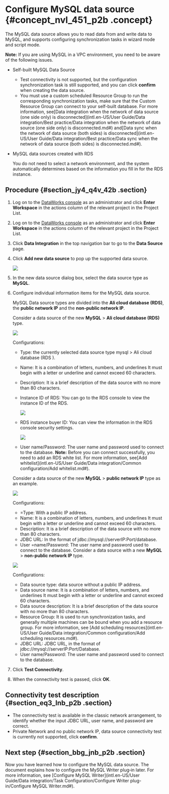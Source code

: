 # Configure MySQL data source {#concept_nvl_451_p2b .concept}

The MySQL data source allows you to read data from and write data to MySQL, and supports configuring synchronization tasks in wizard mode and script mode.

**Note:** If you are using MySQL in a VPC environment, you need to be aware of the following issues.

-   Self-built MySQL Data Source
    -   Test connectivity is not supported, but the configuration synchronization task is still supported, and you can click **confirm** when creating the data source.
    -   You must use a custom scheduled Resource Group to run the corresponding synchronization tasks, make sure that the Custom Resource Group can connect to your self-built database. For more information, see[Data integration when the network of data source \(one side only\) is disconnected](intl.en-US/User Guide/Data integration/Best practice/Data integration when the network of data source (one side only) is disconnected.md#) and[Data sync when the network of data source \(both sides\) is disconnected](intl.en-US/User Guide/Data integration/Best practice/Data sync when the network of data source (both sides) is disconnected.md#).
-   MySQL data sources created with RDS

    You do not need to select a network environment, and the system automatically determines based on the information you fill in for the RDS instance.


## Procedure {#section_jy4_q4v_42b .section}

1.  Log on to the [DataWorks console](https://workbench.data.aliyun.com/console) as an administrator and click **Enter Workspace** in the actions column of the relevant project in the Project List.
2.  Log on to the [DataWorks console](https://partners-intl.aliyun.com) as an administrator and click **Enter Workspace** in the actions column of the relevant project in the Project List.
3.  Click **Data Integration** in the top navigation bar to go to the **Data Source** page.
4.  Click **Add new data source** to pop up the supported data source.

    ![](http://static-aliyun-doc.oss-cn-hangzhou.aliyuncs.com/assets/img/16207/15476188987549_en-US.png)

5.  In the new data source dialog box, select the data source type as **MySQL**.
6.  Configure individual information items for the MySQL data source.

    MySQL Data source types are divided into the **Ali cloud database \(RDS\)**, the **public network IP** and the **non-public network IP**.

    Consider a data source of the new **MySQL** \> **Ali cloud database \(RDS\)** type.

    ![](http://static-aliyun-doc.oss-cn-hangzhou.aliyuncs.com/assets/img/16207/15476188987550_en-US.png)

    Configurations:

    -   Type: the currently selected data source type mysql \> Ali cloud database \(RDS \).
    -   Name: It is a combination of letters, numbers, and underlines It must begin with a letter or underline and cannot exceed 60 characters.
    -   Description: It is a brief description of the data source with no more than 80 characters.
    -   Instance ID of RDS: You can go to the RDS console to view the instance ID of the RDS.

        ![](http://static-aliyun-doc.oss-cn-hangzhou.aliyuncs.com/assets/img/16207/15476188987551_en-US.png)

    -   RDS instance buyer ID: You can view the information in the RDS console security settings.

        ![](http://static-aliyun-doc.oss-cn-hangzhou.aliyuncs.com/assets/img/16207/15476188987553_en-US.png)

    -   User name/Password: The user name and password used to connect to the database.
    **Note:** Before you can connect successfully, you need to add an RDS white list. For more information, see[Add whitelist](intl.en-US/User Guide/Data integration/Common configuration/Add whitelist.md#).

    Consider a data source of the new **MySQL** \> **public network IP** type as an example.

    ![](http://static-aliyun-doc.oss-cn-hangzhou.aliyuncs.com/assets/img/16207/15476188987554_en-US.png)

    Configurations:

    -   =Type: With a public IP address.
    -   Name: It is a combination of letters, numbers, and underlines It must begin with a letter or underline and cannot exceed 60 characters.
    -   Description: It is a brief description of the data source with no more than 80 characters.
    -   JDBC URL: In the format of jdbc://mysql://serverIP:Port/database.
    -   User =name/Password: The user name and password used to connect to the database.
    Consider a data source with a new **MySQL** \> **non-public network IP** type.

    ![](http://static-aliyun-doc.oss-cn-hangzhou.aliyuncs.com/assets/img/16207/15476188987555_en-US.png)

    Configurations:

    -   Data source type: data source without a public IP address.
    -   Data source name: It is a combination of letters, numbers, and underlines It must begin with a letter or underline and cannot exceed 60 characters.
    -   Data source description: It is a brief description of the data source with no more than 80 characters.
    -   Resource Group: It is used to run synchronization tasks, and generally multiple machines can be bound when you add a resource group. For more information, see [Add scheduling resources](intl.en-US/User Guide/Data integration/Common configuration/Add scheduling resources.md#).
    -   JDBC URL: JDBC URL, in the format of jdbc://mysql://serverIP:Port/Database.
    -   User name/Password: The user name and password used to connect to the database.
7.  Click **Test Connectivity**.
8.  When the connectivity test is passed, click **OK**.

## Connectivity test description {#section_eq3_lnb_p2b .section}

-   The connectivity test is available in the classic network arrangement, to identify whether the input JDBC URL, user name, and password are correct.
-   Private Network and no public network IP, data source connectivity test is currently not supported, click **confirm**.

## Next step {#section_bbg_jnb_p2b .section}

Now you have learned how to configure the MySQL data source. The document explains how to configure the MySQL Writer plug‑in later. For more information, see [Configure MySQL Writer](intl.en-US/User Guide/Data integration/Task Configuration/Configure Writer plug-in/Configure MySQL Writer.md#).

